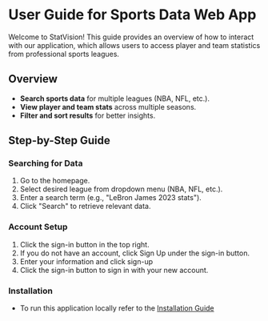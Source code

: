 #  User Guide for Sports Data Web App

Welcome to StatVision! This guide provides an overview of how to interact with our application, which allows users to access player and team statistics from professional sports leagues.

##  Overview
- **Search sports data** for multiple leagues (NBA, NFL, etc.).
- **View player and team stats** across multiple seasons.
- **Filter and sort results** for better insights.

## Step-by-Step Guide
###  Searching for Data
1. Go to the homepage.
2. Select desired league from dropdown menu (NBA, NFL, etc.).
3. Enter a search term (e.g., "LeBron James 2023 stats").
4. Click "Search" to retrieve relevant data.

### Account Setup 
1. Click the sign-in button in the top right. 
2. If you do not have an account, click Sign Up under the sign-in button.
3. Enter your information and click sign-up
4. Click the sign-in button to sign in with your new account. 

### Installation
- To run this application locally refer to the [Installation Guide](User_Docs/Installation_Guide.md)
